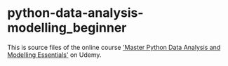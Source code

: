 # python-data-analysis-modelling_beginner

This is source files of the online course ['Master Python Data Analysis and Modelling Essentials'](https://www.udemy.com/course/master-python-data-analysis-and-modelling-essentials/?referralCode=7DE0FD491AEFE4BE956D) on Udemy. 
